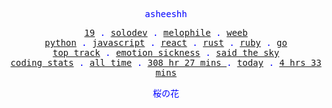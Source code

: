 <p align="center" style="color:blue"><samp>asheeshh</samp></p>        <p align="center" style="color:blue">        <samp>            <a href="">19</a> .            <a href="">solodev</a> .            <a href="">melophile</a> .            <a href="">weeb</a></br>            <a href="">python</a> .            <a href="">javascript</a> .            <a href="">react</a> .            <a href="">rust</a> .            <a href="">ruby</a> .            <a href="">go</a></br>            <a href="https://open.spotify.com/track/0KOVdfvvDujqNvK7h43PZ1">top track</a> .            <a href="https://open.spotify.com/track/0KOVdfvvDujqNvK7h43PZ1">emotion sickness</a> .            <a href="https://open.spotify.com/track/0KOVdfvvDujqNvK7h43PZ1">said the sky</a></br>            <a href="https://wakatime.com/@asheeshh">coding stats</a> .            <a href="https://wakatime.com/@asheeshh">all time</a> .            <a href="https://wakatime.com/@asheeshh">            308 hr 27 mins        </a> .            <a href="https://wakatime.com/@asheeshh">today</a> .            <a href="https://wakatime.com/@asheeshh">4 hrs 33 mins</a>        </samp>        </p>        <p align="center" style="color:blue"><samp>桜の花</samp></p>